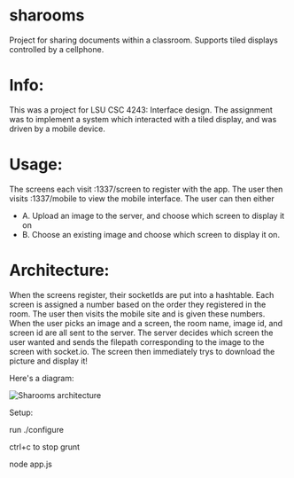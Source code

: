 # sharooms
Project for sharing documents within a classroom. Supports tiled displays controlled by a cellphone.

# Info:

This was a project for LSU CSC 4243: Interface design. The assignment was to implement a system which interacted with a tiled display, and was driven by a mobile device.

# Usage:

The screens each visit <serverip>:1337/screen to register with the app. The user then visits <serverip>:1337/mobile to view the mobile interface. The user can then either 

* A. Upload an image to the server, and choose which screen to display it on 
* B. Choose an existing image and choose which screen to display it on.

# Architecture: 

When the screens register, their socketIds are put into a hashtable. Each screen is assigned a number based on the order they registered in the room. The user then visits the mobile site and is given these numbers. When the user picks an image and a screen, the room name, image id, and screen id are all sent to the server. The server decides which screen the user wanted and sends the filepath corresponding to the image to the screen with socket.io. The screen then immediately trys to download the picture and display it!

Here's a diagram: 

![Sharooms architecture](http://i.imgur.com/biKtI8w.png)

Setup:

run ./configure

ctrl+c to stop grunt

node app.js
